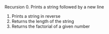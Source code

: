 Recursion
0. Prints a string followed by a new line
1. Prints a string in reverse
2. Returns the length of the string
3. Returns the factorial of  a given number 

